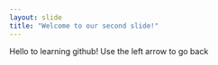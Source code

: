 ```yaml
---
layout: slide
title: "Welcome to our second slide!"
---
```


Hello to learning github!
Use the left arrow to go back
